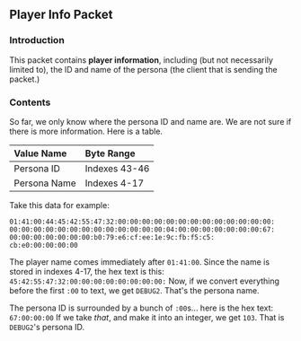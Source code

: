 ## Player Info Packet

### Introduction
This packet contains **player information**, including (but not necessarily limited to), the ID and name of the persona (the client that is sending the packet.)

### Contents
So far, we only know where the persona ID and name are. We are not sure if there is more information. Here is a table.

| Value Name     | Byte Range     |
| :------------- | :------------- |
| Persona ID     | Indexes 43-46  |
| Persona Name   | Indexes 4-17   |

Take this data for example:
```
01:41:00:44:45:42:55:47:32:00:00:00:00:00:00:00:00:00:00:00:00:00:
00:00:00:00:00:00:00:00:00:00:00:00:00:04:00:00:00:00:00:00:00:67:
00:00:00:00:00:00:00:b0:79:e6:cf:ee:1e:9c:fb:f5:c5:
cb:e0:00:00:00:00
```
The player name comes immediately after `01:41:00`. Since the name is stored in indexes 4-17, the hex text is this: `45:42:55:47:32:00:00:00:00:00:00:00:00:`
Now, if we convert everything before the first `:00` to text, we get `DEBUG2`. That's the persona name.

The persona ID is surrounded by a bunch of `:00`s... here is the hex text: `67:00:00:00`
If we take _that_, and make it into an integer, we get `103`. That is `DEBUG2`'s persona ID.
